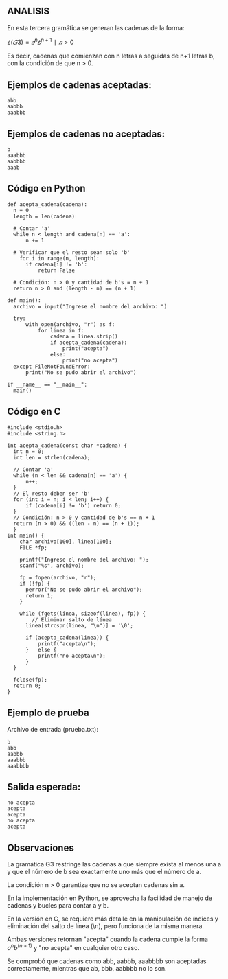 ## ANALISIS

En esta tercera gramática se generan las cadenas de la forma:

  $𝐿(𝐺3)={𝑎^n 𝑏^{n+1}∣𝑛>0}$

Es decir, cadenas que comienzan con n letras a seguidas de n+1 letras b, con la condición de que n > 0.

## Ejemplos de cadenas aceptadas:

    abb
    aabbb
    aaabbb

## Ejemplos de cadenas no aceptadas:
    b
    aaabbb
    aabbbb
    aaab

## Código en Python
    def acepta_cadena(cadena):
      n = 0
      length = len(cadena)

      # Contar 'a'
      while n < length and cadena[n] == 'a':
          n += 1

      # Verificar que el resto sean solo 'b'
        for i in range(n, length):
          if cadena[i] != 'b':
              return False

      # Condición: n > 0 y cantidad de b's = n + 1
      return n > 0 and (length - n) == (n + 1)

    def main():
      archivo = input("Ingrese el nombre del archivo: ")

      try:
          with open(archivo, "r") as f:
              for linea in f:
                  cadena = linea.strip()
                  if acepta_cadena(cadena):
                      print("acepta")
                  else:
                      print("no acepta")
      except FileNotFoundError:
          print("No se pudo abrir el archivo")
  
    if __name__ == "__main__":
      main()



## Código en C
    #include <stdio.h>
    #include <string.h>
    
    int acepta_cadena(const char *cadena) {
      int n = 0;
      int len = strlen(cadena);

      // Contar 'a'
      while (n < len && cadena[n] == 'a') {
          n++;
      }
      // El resto deben ser 'b'
      for (int i = n; i < len; i++) {
          if (cadena[i] != 'b') return 0;
      }
      // Condición: n > 0 y cantidad de b's == n + 1
      return (n > 0) && ((len - n) == (n + 1));
      }
    int main() {
        char archivo[100], linea[100];
        FILE *fp;
    
        printf("Ingrese el nombre del archivo: ");
        scanf("%s", archivo);
  
        fp = fopen(archivo, "r");
        if (!fp) {
          perror("No se pudo abrir el archivo");
          return 1;
        }  
  
        while (fgets(linea, sizeof(linea), fp)) {
            // Eliminar salto de línea
          linea[strcspn(linea, "\n")] = '\0';

          if (acepta_cadena(linea)) {
              printf("acepta\n");
          }   else {
              printf("no acepta\n");
          }
      }

      fclose(fp);
      return 0;
    }
    
## Ejemplo de prueba

Archivo de entrada (prueba.txt):

    b
    abb
    aabbb
    aaabbb
    aaabbbb

## Salida esperada:

    no acepta
    acepta
    acepta
    no acepta
    acepta

## Observaciones

La gramática G3 restringe las cadenas a que siempre exista al menos una a y que el número de b sea exactamente uno más que el número de a.

La condición n > 0 garantiza que no se aceptan cadenas sin a.

En la implementación en Python, se aprovecha la facilidad de manejo de cadenas y bucles para contar a y b.

En la versión en C, se requiere más detalle en la manipulación de índices y eliminación del salto de línea (\n), pero funciona de la misma manera.

Ambas versiones retornan "acepta" cuando la cadena cumple la forma ${a^n b^{(n+1)}}$ y "no acepta" en cualquier otro caso.

Se comprobó que cadenas como abb, aabbb, aaabbbb son aceptadas correctamente, mientras que ab, bbb, aabbbb no lo son.
